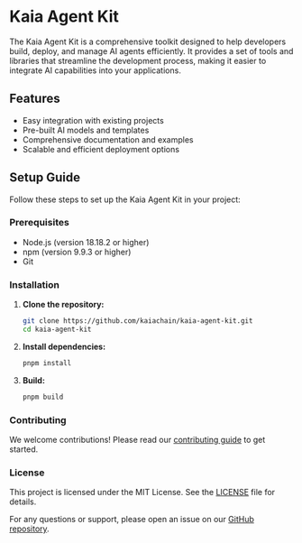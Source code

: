 # Kaia Agent Kit

The Kaia Agent Kit is a comprehensive toolkit designed to help developers build, deploy, and manage AI agents efficiently. It provides a set of tools and libraries that streamline the development process, making it easier to integrate AI capabilities into your applications.

## Features

- Easy integration with existing projects
- Pre-built AI models and templates
- Comprehensive documentation and examples
- Scalable and efficient deployment options

## Setup Guide

Follow these steps to set up the Kaia Agent Kit in your project:

### Prerequisites

- Node.js (version 18.18.2 or higher)
- npm (version 9.9.3 or higher)
- Git

### Installation

1. **Clone the repository:**

    ```bash
    git clone https://github.com/kaiachain/kaia-agent-kit.git
    cd kaia-agent-kit
    ```

2. **Install dependencies:**

    ```bash
    pnpm install
    ```

3. **Build:**

    ```bash
    pnpm build
    ```

### Contributing

We welcome contributions! Please read our [contributing guide](CONTRIBUTING.md) to get started.

### License

This project is licensed under the MIT License. See the [LICENSE](LICENSE) file for details.

For any questions or support, please open an issue on our [GitHub repository](https://github.com/kaiachain/kaia-agent-kit/issues).
